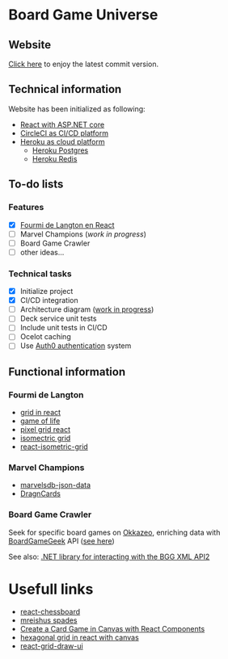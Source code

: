 # Board Game Universe

## Website
[Click here](https://boardgameuniverse.herokuapp.com) to enjoy the latest commit version.

## Technical information
Website has been initialized as following:
- [React with ASP.NET core](https://docs.microsoft.com/fr-fr/aspnet/core/client-side/spa/react?view=aspnetcore-6.0&tabs=visual-studio)
- [CircleCI as CI/CD platform](https://circleci.com)
- [Heroku as cloud platform](https://heroku.com)
    - [Heroku Postgres](https://elements.heroku.com/addons/heroku-postgresql)
    - [Heroku Redis](https://elements.heroku.com/addons/heroku-redis)

## To-do lists

### Features
- [X] [Fourmi de Langton en React](https://youtu.be/qZRYGxF6D3w)
- [ ] Marvel Champions (_work in progress_)
- [ ] Board Game Crawler
- [ ] other ideas...

### Technical tasks
- [x] Initialize project
- [x] CI/CD integration
- [ ] Architecture diagram ([work in progress](.diagrams/README.md))
- [ ] Deck service unit tests
- [ ] Include unit tests in CI/CD
- [ ] Ocelot caching
- [ ] Use [Auth0 authentication](https://blog.devgenius.io/how-to-build-a-net-core-api-secured-with-auth0-and-deploy-to-heroku-1b9df6bbd8b8) system

## Functional information

### Fourmi de Langton
- [grid in react](https://stackoverflow.com/questions/61625766/how-to-create-a-grid-in-react)
- [game of life](https://www.freecodecamp.org/news/create-gameoflife-with-react-in-one-hour-8e686a410174/)
- [pixel grid react](https://codesandbox.io/examples/package/pixel-grid-react)
- [isomectric grid](https://design.tutsplus.com/tutorials/quick-tip-how-to-create-an-isometric-grid-in-less-than-2-minutes--vector-3831)
- [react-isometric-grid](https://www.npmjs.com/package/react-isometric-grid)

### Marvel Champions
- [marvelsdb-json-data](https://github.com/zzorba/marvelsdb-json-data)
- [DragnCards](https://github.com/seastan/DragnCards)

### Board Game Crawler
Seek for specific board games on [Okkazeo](https://www.okkazeo.com), enriching data with [BoardGameGeek](https://boardgamegeek.com) API ([see here](https://boardgamegeek.com/wiki/page/BGG_XML_API2))

See also: [.NET library for interacting with the BGG XML API2](https://github.com/Cobster/BoardGamer.BoardGameGeek)

# Usefull links
- [react-chessboard](https://www.npmjs.com/package/react-chessboard)
- [mreishus spades](https://github.com/mreishus/spades)
- [Create a Card Game in Canvas with React Components](https://html5hive.org/create-a-card-game-in-canvas-with-react-components)
- [hexagonal grid in react with canvas](https://medium.com/swlh/how-to-draw-a-hexagonal-grid-in-react-with-canvas-d94f04d287ec)
- [react-grid-draw-ui](https://www.npmjs.com/package/react-grid-draw-ui)